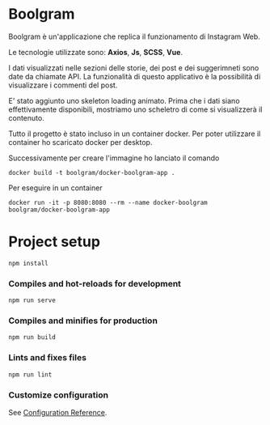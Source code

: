 # Boolgram
Boolgram è un'applicazione che replica il funzionamento di Instagram Web. 

Le tecnologie utilizzate sono: **Axios**, **Js**, **SCSS**, **Vue**. 
>
I dati visualizzati nelle sezioni delle storie, dei post e dei suggerimneti sono date da chiamate API. La funzionalità di questo applicativo è la possibilità di visualizzare i commenti del post.
>
E' stato aggiunto uno skeleton loading animato. Prima che i dati siano effettivamente disponibili, mostriamo uno scheletro di come si visualizzerà il contenuto.
>
Tutto il progetto è stato incluso in un container docker. Per poter utilizzare il container ho scaricato docker per desktop.
>
Successivamente per creare l'immagine ho lanciato il comando
```
docker build -t boolgram/docker-boolgram-app .
```
Per eseguire in un container
```
docker run -it -p 8080:8080 --rm --name docker-boolgram boolgram/docker-boolgram-app
```

# Project setup
```
npm install
```

### Compiles and hot-reloads for development
```
npm run serve
```

### Compiles and minifies for production
```
npm run build
```

### Lints and fixes files
```
npm run lint
```

### Customize configuration
See [Configuration Reference](https://cli.vuejs.org/config/).
